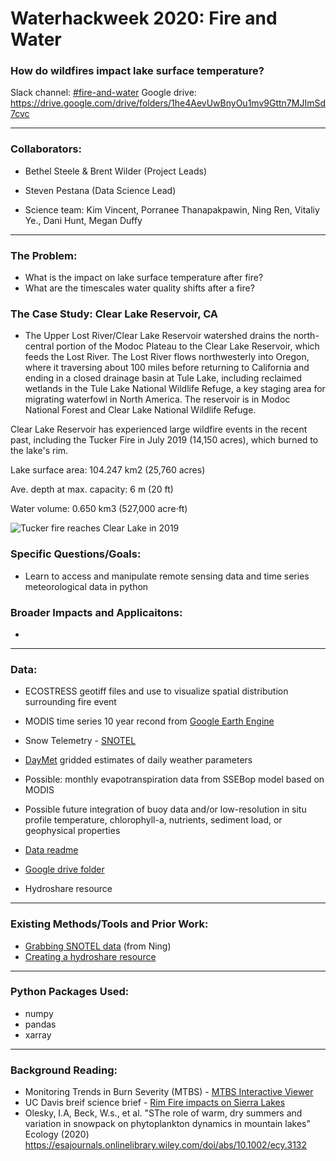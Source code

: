 # Waterhackweek 2020: Fire and Water
### How do wildfires impact lake surface temperature?

Slack channel: [#fire-and-water](https://waterhackweek2020.slack.com/messages/C019MP15H70) 
Google drive: https://drive.google.com/drive/folders/1he4AevUwBnyOu1mv9Gttn7MJImSd7cvc

---

### Collaborators:
* Bethel Steele & Brent Wilder (Project Leads)
* Steven Pestana (Data Science Lead)

* Science team: Kim Vincent, Porranee Thanapakpawin, Ning Ren, Vitaliy Ye., Dani Hunt, Megan Duffy

---

### The Problem:
* What is the impact on lake surface temperature after fire?
* What are the timescales water quality shifts after a fire?

### The Case Study: Clear Lake Reservoir, CA

* The Upper Lost River/Clear Lake Reservoir watershed drains the north-central portion of the Modoc Plateau to the Clear Lake Reservoir, which feeds the Lost River. The Lost River flows northwesterly into Oregon, where it traversing about 100 miles before returning to California and ending in a closed drainage basin at Tule Lake, including reclaimed wetlands in the Tule Lake National Wildlife Refuge, a key staging area for migrating waterfowl in North America. The reservoir is in Modoc National Forest and Clear Lake National Wildlife Refuge.

Clear Lake Reservoir has experienced large wildfire events in the recent past, including the Tucker Fire in July 2019 (14,150 acres), which burned to the lake's rim.

Lake surface area: 104.247 km2 (25,760 acres)

Ave. depth at max. capacity: 6 m (20 ft)

Water volume: 0.650 km3 (527,000 acre⋅ft)

![Tucker fire reaches Clear Lake in 2019](https://github.com/waterhackweek/whw2020_firewater/blob/master/tucker-fire-clear.jpeg)

### Specific Questions/Goals:
* Learn to access and manipulate remote sensing data and time series meteorological data in python

### Broader Impacts and Applicaitons: 
* 

---

### Data:

* ECOSTRESS geotiff files and use to visualize spatial distribution surrounding fire event
* MODIS time series 10 year recond from [Google Earth Engine](https://earthengine.google.com/)
* Snow Telemetry - [SNOTEL](https://www.nrcs.usda.gov/wps/portal/wcc/home/quicklinks/imap#version=125&elements=&networks=!&states=!&counties=!&hucs=&minElevation=&maxElevation=&elementSelectType=all&activeOnly=true&activeForecastPointsOnly=false&hucLabels=false&hucIdLabels=false&hucParameterLabels=true&stationLabels=&overlays=&hucOverlays=2&basinOpacity=75&basinNoDataOpacity=25&basemapOpacity=100&maskOpacity=0&mode=data&openSections=dataElement,parameter,date,basin,options,elements,location,networks&controlsOpen=true&popup=&popupMulti=&base=esriNgwm&displayType=station&basinType=6&dataElement=WTEQ&depth=-8&parameter=PCTMED&frequency=DAILY&duration=I&customDuration=&dayPart=E&year=2020&month=8&day=31&monthPart=E&forecastPubMonth=6&forecastPubDay=1&forecastExceedance=50&seqColor=1&divColor=7&scaleType=D&scaleMin=&scaleMax=&referencePeriodType=POR&referenceBegin=1981&referenceEnd=2010&minimumYears=20&hucAssociations=true&lat=42.1008&lon=-121.0913&zoom=10.0) 
* [DayMet](https://daymet.ornl.gov/) gridded estimates of daily weather parameters
* Possible: monthly evapotranspiration data from SSEBop model based on MODIS
* Possible future integration of buoy data and/or low-resolution in situ profile temperature, chlorophyll-a, nutrients, sediment load, or geophysical properties

* [Data readme](https://github.com/waterhackweek/whw2020_firewater/tree/master/data)
* [Google drive folder](https://drive.google.com/drive/folders/1he4AevUwBnyOu1mv9Gttn7MJImSd7cvc)
* Hydroshare resource


---

### Existing Methods/Tools and Prior Work:
* [Grabbing SNOTEL data](https://github.com/renjianning/whw2020_firewater/tree/master/Scripts) (from Ning)
* [Creating a hydroshare resource](https://www.hydroshare.org/resource/7015162a158648ba95ff547a6eb753ba/)


---

### Python Packages Used:
* numpy
* pandas
* xarray

---

### Background Reading:
* Monitoring Trends in Burn Severity (MTBS) - [MTBS Interactive Viewer](https://www.mtbs.gov/viewer/index.html)
* UC Davis breif science brief - [Rim Fire impacts on Sierra Lakes](https://tahoe.ucdavis.edu/rim-fire)
* Olesky, I.A, Beck, W.s., et al. "SThe role of warm, dry summers and variation in snowpack on phytoplankton dynamics in mountain lakes" Ecology (2020) https://esajournals.onlinelibrary.wiley.com/doi/abs/10.1002/ecy.3132


